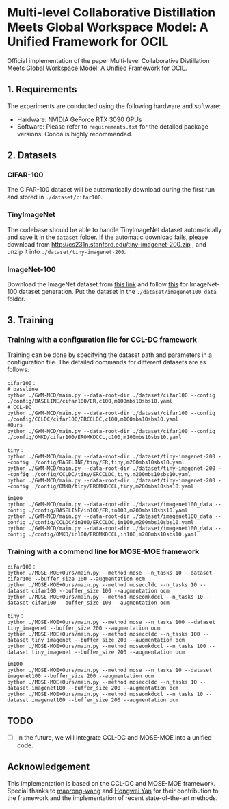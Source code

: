 # Multi-level Collaborative Distillation Meets Global Workspace Model: A Unified Framework for OCIL
Official implementation of the paper Multi-level Collaborative Distillation Meets Global Workspace Model: A Unified Framework for OCIL.

## 1. Requirements

The experiments are conducted using the following hardware and software:

- Hardware: NVIDIA GeForce RTX 3090 GPUs
- Software: Please refer to `requirements.txt` for the detailed package versions. Conda is highly recommended.

## 2. Datasets

### CIFAR-100
The CIFAR-100 dataset will be automatically download during the first run and stored in `./dataset/cifar100`.

### TinyImageNet
The codebase should be able to handle TinyImageNet dataset automatically and save it in the `dataset` folder. If the automatic download fails, please download from http://cs231n.stanford.edu/tiny-imagenet-200.zip , and unzip it into `./dataset/tiny-imagenet-200`.

### ImageNet-100
Download the ImageNet dataset from [this link](http://www.image-net.org/) and follow [this](https://github.com/danielchyeh/ImageNet-100-Pytorch) for ImageNet-100 dataset generation. Put the dataset in the `./dataset/imagenet100_data` folder.

## 3. Training
### Training with a configuration file for CCL-DC framework
Training can be done by specifying the dataset path and parameters in a configuration file. The detailed commands for different datasets are as follows:

```
cifar100：
# baseline
python ./GWM-MCD/main.py --data-root-dir ./dataset/cifar100 --config ./config/BASELINE/cifar100/ER,c100,m100mbs10sbs10.yaml 
# CCL-DC
python ./GWM-MCD/main.py --data-root-dir ./dataset/cifar100 --config ./config/CCLDC/cifar100/ERCCLDC,c100,m100mbs10sbs10.yaml 
#Ours
python ./GWM-MCD/main.py --data-root-dir ./dataset/cifar100 --config ./config/OMKD/cifar100/EROMKDCCL,c100,m100mbs10sbs10.yaml 

tiny：
python ./GWM-MCD/main.py --data-root-dir ./dataset/tiny-imagenet-200 --config ./config/BASELINE/tiny/ER,tiny,m200mbs10sbs10.yaml
python ./GWM-MCD/main.py --data-root-dir ./dataset/tiny-imagenet-200 --config ./config/CCLDC/tiny/ERCCLDC,tiny,m200mbs10sbs10.yaml
python ./GWM-MCD/main.py --data-root-dir ./dataset/tiny-imagenet-200 --config ./config/OMKD/tiny/EROMKDCCL,tiny,m200mbs10sbs10.yaml

im100
python ./GWM-MCD/main.py --data-root-dir ./dataset/imagenet100_data --config ./config/BASELINE/in100/ER,in100,m200mbs10sbs10.yaml
python ./GWM-MCD/main.py --data-root-dir ./dataset/imagenet100_data --config ./config/CCLDC/in100/ERCCLDC,in100,m200mbs10sbs10.yaml
python ./GWM-MCD/main.py --data-root-dir ./dataset/imagenet100_data --config ./config/OMKD/in100/EROMKDCCL,in100,m200mbs10sbs10.yaml
```

### Training with a commend line for MOSE-MOE framework

```
cifar100：
python ./MOSE-MOE+Ours/main.py --method mose --n_tasks 10 --dataset cifar100 --buffer_size 100 --augmentation ocm
python ./MOSE-MOE+Ours/main.py --method moseccldc --n_tasks 10 --dataset cifar100 --buffer_size 100 --augmentation ocm
python ./MOSE-MOE+Ours/main.py --method moseomkdccl --n_tasks 10 --dataset cifar100 --buffer_size 100 --augmentation ocm

tiny：
python ./MOSE-MOE+Ours/main.py --method mose --n_tasks 100 --dataset tiny_imagenet --buffer_size 200 --augmentation ocm
python ./MOSE-MOE+Ours/main.py --method moseccldc --n_tasks 100 --dataset tiny_imagenet --buffer_size 200 --augmentation ocm
python ./MOSE-MOE+Ours/main.py --method moseomkdccl --n_tasks 100 --dataset tiny_imagenet --buffer_size 200 --augmentation ocm

im100
python ./MOSE-MOE+Ours/main.py --method mose --n_tasks 10 --dataset imagenet100 --buffer_size 200 --augmentation ocm
python ./MOSE-MOE+Ours/main.py --method moseccldc --n_tasks 10 --dataset imagenet100 --buffer_size 200 --augmentation ocm
python ./MOSE-MOE+Ours/main.py --method moseomkdccl --n_tasks 10 --dataset imagenet100 --buffer_size 200 --augmentation ocm
```

## TODO

- [ ] In the future, we will integrate CCL-DC and MOSE-MOE into a unified code.

## Acknowledgement

This implementation is based on the CCL-DC and MOSE-MOE framework. Special thanks to [maorong-wang](https://github.com/maorong-wang) and [Hongwei Yan](https://github.com/AnAppleCore/MOSE) for their contribution to the framework and the implementation of recent state-of-the-art methods. 
